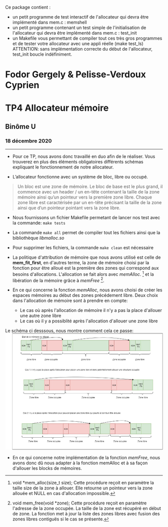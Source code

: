 Ce package contient :
- un petit programme de test interactif de l'allocateur qui devra être implémenté dans mem.c : memshell
- un petit programme contenant un test simple de l'initialisation de l'allocateur qui devra être implémenté dans mem.c : test_init
- un Makefile vous permettant de compiler tout ces très gros programmes et de tester votre allocateur avec une appli réelle (make test_ls)
ATTENTION: sans implémentation correcte du début de l'allocateur, test_init boucle indéfiniment.

Fodor Gergely & Pelisse-Verdoux Cyprien  
======================
__TP4 Allocateur mémoire__        
=========================

 ## Binôme U
 
 ### 18 décembre 2020                                    

---

- Pour ce TP, nous avons donc travaillé en duo afin de le réaliser. Vous trouverez en plus des éléments obligatoires différents schémas expliquant le fonctionnement de notre allocateur.

- L’allocateur fonctionne avec un système de bloc, libre ou occupé.
 > Un bloc est une zone de mémoire. Le bloc de base est le plus grand, il commence avec un header / un en-tête contenant la taille de la zone mémoire ainsi qu’un pointeur vers la première zone libre. Chaque zone libre est caractérisée par un en-tête précisant la taille de la zone ainsi que d’un pointeur pointant vers la zone libre. 

- Nous fournissons un fichier Makefile permetant de lancer nos test avec la commande: `make tests`
- La commande `make all` permet de compiler tout les fichiers ainsi que la bibliothèque *libmalloc.so*
- Pour supprimer les fichiers, la commande `make clean` est nécessaire

- La politique d'attribution de mémoire que nous avons utilisé est celle de **mem_fit_first**, en d'autres terme, la zone de mémoire choisi par la fonction pour être alloué est la première des zones qui correspond aux besoins d'allocations. L'allocation se fait alors avec *memAlloc*. [^1] et la libération de la mémoire grâce à *memFree* [^2]. 




- En ce qui concerne la fonction *memAlloc*, nous avons choisi de créer les espaces mémoires au début des zones précédement libre. Deux choix dans l'allocation de mémoire sont à prendre en compte: 
    - Le cas où après l'allocation de mémoire il n'y a pas la place d'allouer une autre zone libre
    - Le cas où il y a possiblité après l'allocation d'allouer une zone libre

Le schéma ci desssous, nous montre comment cela ce passe: 
    ![Schema de memAlloc](./pictures/fonction_memAlloc.jpg)

- En ce qui concerne notre implémentation de la fonction *memFree*, nous avons donc dû nous adapter à la fonction memAlloc et à sa façon d'allouer les blocks de mémoires. 



[^1]: void *mem_alloc(size_t size);
    Cette procédure reçoit en paramètre la taille size de la zone à allouer. Elle retourne un pointeur vers la zone allouée et NULL en cas d'allocation impossible.

[^2]: void mem_free(void *zone);
    Cette procédure reçoit en paramètre l'adresse de la zone occupée. La taille de la zone est récupéré en début de zone. La fonction met à jour la liste des zones libres avec fusion des zones libres contiguës si le cas se présente.




